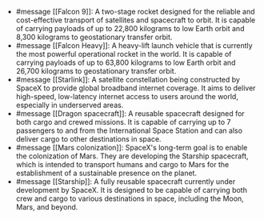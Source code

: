 
- #message [[Falcon 9]]: A two-stage rocket designed for the reliable and cost-effective transport of satellites and spacecraft to orbit. It is capable of carrying payloads of up to 22,800 kilograms to low Earth orbit and 8,300 kilograms to geostationary transfer orbit.
- #message [[Falcon Heavy]]: A heavy-lift launch vehicle that is currently the most powerful operational rocket in the world. It is capable of carrying payloads of up to 63,800 kilograms to low Earth orbit and 26,700 kilograms to geostationary transfer orbit.
- #message [[Starlink]]: A satellite constellation being constructed by SpaceX to provide global broadband internet coverage. It aims to deliver high-speed, low-latency internet access to users around the world, especially in underserved areas.
- #message [[Dragon spacecraft]]: A reusable spacecraft designed for both cargo and crewed missions. It is capable of carrying up to 7 passengers to and from the International Space Station and can also deliver cargo to other destinations in space.
- #message [[Mars colonization]]: SpaceX's long-term goal is to enable the colonization of Mars. They are developing the Starship spacecraft, which is intended to transport humans and cargo to Mars for the establishment of a sustainable presence on the planet.
- #message [[Starship]]: A fully reusable spacecraft currently under development by SpaceX. It is designed to be capable of carrying both crew and cargo to various destinations in space, including the Moon, Mars, and beyond.



